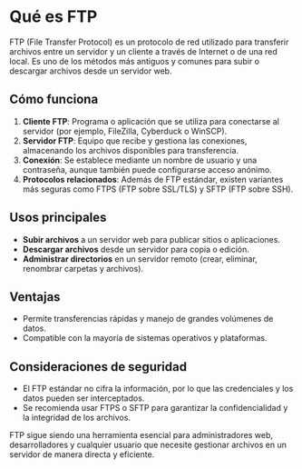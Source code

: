 # Qué es FTP

FTP (File Transfer Protocol) es un protocolo de red utilizado para transferir archivos entre un servidor y un cliente a través de Internet o de una red local. Es uno de los métodos más antiguos y comunes para subir o descargar archivos desde un servidor web.

## Cómo funciona
1. **Cliente FTP**: Programa o aplicación que se utiliza para conectarse al servidor (por ejemplo, FileZilla, Cyberduck o WinSCP).
2. **Servidor FTP**: Equipo que recibe y gestiona las conexiones, almacenando los archivos disponibles para transferencia.
3. **Conexión**: Se establece mediante un nombre de usuario y una contraseña, aunque también puede configurarse acceso anónimo.
4. **Protocolos relacionados**: Además de FTP estándar, existen variantes más seguras como FTPS (FTP sobre SSL/TLS) y SFTP (FTP sobre SSH).

## Usos principales
- **Subir archivos** a un servidor web para publicar sitios o aplicaciones.
- **Descargar archivos** desde un servidor para copia o edición.
- **Administrar directorios** en un servidor remoto (crear, eliminar, renombrar carpetas y archivos).

## Ventajas
- Permite transferencias rápidas y manejo de grandes volúmenes de datos.
- Compatible con la mayoría de sistemas operativos y plataformas.

## Consideraciones de seguridad
- El FTP estándar no cifra la información, por lo que las credenciales y los datos pueden ser interceptados.
- Se recomienda usar FTPS o SFTP para garantizar la confidencialidad y la integridad de los archivos.

FTP sigue siendo una herramienta esencial para administradores web, desarrolladores y cualquier usuario que necesite gestionar archivos en un servidor de manera directa y eficiente.

